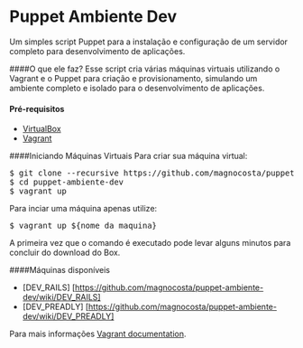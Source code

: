 Puppet Ambiente Dev
===================
Um simples script Puppet para a instalação e configuração de um servidor completo para desenvolvimento de aplicações.

####O que ele faz?
Esse script cria várias máquinas virtuais utilizando o Vagrant e o Puppet para criação e provisionamento, simulando um ambiente completo e isolado para o desenvolvimento de aplicações.

#### Pré-requisitos

* [VirtualBox](https://www.virtualbox.org)
* [Vagrant](http://vagrantup.com)

####Iniciando Máquinas Virtuais
Para criar sua máquina virtual:
<pre>
$ git clone --recursive https://github.com/magnocosta/puppet-ambiente-dev.git
$ cd puppet-ambiente-dev
$ vagrant up
</pre>

Para inciar uma máquina apenas utilize:
<pre>
$ vagrant up ${nome_da_maquina}
</pre>

A primeira vez que o comando é executado pode levar alguns minutos para concluir do download do Box.

####Máquinas disponíveis
* [DEV_RAILS] [https://github.com/magnocosta/puppet-ambiente-dev/wiki/DEV_RAILS]
* [DEV_PREADLY] [https://github.com/magnocosta/puppet-ambiente-dev/wiki/DEV_PREADLY]

Para mais informações [Vagrant documentation](http://vagrantup.com/v1/docs/index.html).
